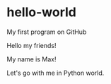 # hello-world
My first program on GitHub

Hello my friends!

My name is Max!

Let's go with me in Python world.

